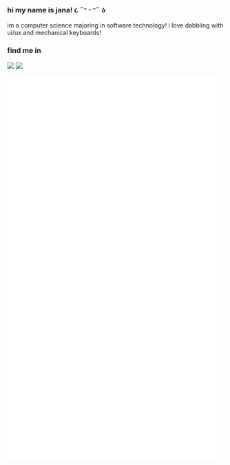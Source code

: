 ### hi my name is jana!  ૮ ˶ᵔ ᵕ ᵔ˶ ა

im a computer science majoring in software technology! i love dabbling with ui/ux and mechanical keyboards!

### find me in
<span>
<img href="https://www.instagram.com/_bantolinojana/" src="https://img.shields.io/badge/Instagram-E4405F?style=for-the-badge&logo=instagram&logoColor=white"/>
<img href="https://www.linkedin.com/in/jana-marie-bantolino-82702427b/" src="https://img.shields.io/badge/LinkedIn-0077B5?style=for-the-badge&logo=linkedin&logoColor=white"/>
</span>

<p align="center"><img src="/github-metrics.svg" alt="Metrics" width="500"></p>
